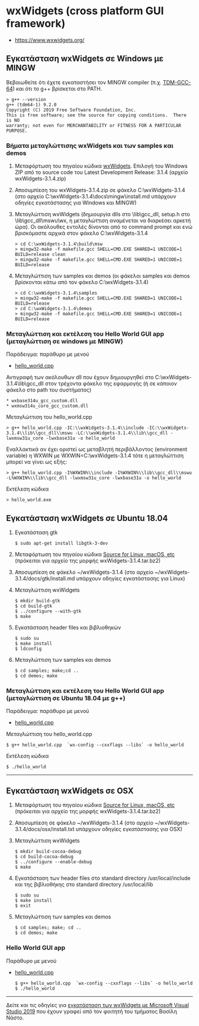 # wxWidgets (cross platform GUI framework)

* <https://www.wxwidgets.org/>

## Εγκατάσταση wxWidgets σε Windows με MINGW

Βεβαιωθείτε ότι έχετε εγκαταστήσει τον MINGW compiler (π.χ. [TDM-GCC-64](https://jmeubank.github.io/tdm-gcc/)) και ότι το g++ βρίσκεται στο PATH.

    > g++ --version
    g++ (tdm64-1) 9.2.0
    Copyright (C) 2019 Free Software Foundation, Inc.
    This is free software; see the source for copying conditions.  There is NO
    warranty; not even for MERCHANTABILITY or FITNESS FOR A PARTICULAR PURPOSE.

### Βήματα μεταγλώττισης wxWidgets και των samples και demos

1. Μεταφόρτωση του πηγαίου κώδικα [wxWidgets](https://www.wxwidgets.org/downloads/). Επιλογή του Windows ZIP από το source code του Latest Development Release: 3.1.4 (αρχείο wxWidgets-3.1.4.zip)
   
2. Αποσυμπίεση του wxWidgets-3.1.4.zip σε φάκελο C:\wxWidgets-3.1.4 (στο αρχείο C:\wxWidgets-3.1.4\docs\mingw\install.md υπάρχουν οδηγίες εγκατάστασης για Windows και MINGW)

3. Μεταγλώττιση wxWidgets (δημιουργία dlls στο \lib\gcc_dll, setup.h στο \lib\gcc_dll\mswu\wx, η μεταγλώττιση αναμένεται να διαρκέσει αρκετή ώρα). Οι ακόλουθες εντολές δίνονται από το command prompt και ενώ βρισκόμαστε αρχικά στον φάκελο C:\wxWidgets-3.1.4

    ```console
    > cd C:\wxWidgets-3.1.4\build\msw
    > mingw32-make -f makefile.gcc SHELL=CMD.EXE SHARED=1 UNICODE=1 BUILD=release clean
    > mingw32-make -f makefile.gcc SHELL=CMD.EXE SHARED=1 UNICODE=1 BUILD=release
    ```

4. Μεταγλώττιση των samples και demos (οι φάκελοι samples και demos βρίσκονται κάτω από τον φάκελο C:\wxWidgets-3.1.4)

    ```console
    > cd C:\wxWidgets-3.1.4\samples
    > mingw32-make -f makefile.gcc SHELL=CMD.EXE SHARED=1 UNICODE=1 BUILD=release
    > cd C:\wxWidgets-3.1.4\demos
    > mingw32-make -f makefile.gcc SHELL=CMD.EXE SHARED=1 UNICODE=1 BUILD=release
    ```

### Μεταγλώττιση και εκτέλεση του Hello World GUI app (μεταγλώττιση σε windows με MINGW)

Παράδειγμα: παράθυρο με μενού

* [hello_world.cpp](./hello_world.cpp)

Αντιγραφή των ακόλουθων dll που έχουν δημιουργηθεί στο C:\wxWidgets-3.1.4\lib\gcc_dll στον τρέχοντα φάκελο της εφαρμογής (ή σε κάποιον φάκελο στο path του συστήματος)

    * wxbase314u_gcc_custom.dll
    * wxmsw314u_core_gcc_custom.dll

Μεταγλώττιση του hello_world.cpp

    > g++ hello_world.cpp -IC:\\wxWidgets-3.1.4\\include -IC:\\wxWidgets-3.1.4\\lib\\gcc_dll\\mswu -LC:\\wxWidgets-3.1.4\\lib\\gcc_dll -lwxmsw31u_core -lwxbase31u -o hello_world
    
Εναλλακτικά αν έχει οριστεί ως μεταβλητή περιβάλλοντος (environment variable) η WXWIN με WXWIN=C:\\wxWidgets-3.1.4 τότε η μεταγλώττιση μπορεί να γίνει ως εξής:
    
    > g++ hello_world.cpp -I%WXWIN%\\include -I%WXWIN%\\lib\\gcc_dll\\mswu -L%WXWIN%\\lib\\gcc_dll -lwxmsw31u_core -lwxbase31u -o hello_world

Εκτέλεση κώδικα

    > hello_world.exe

<!--  ## Εγκατάσταση του wxWidgets σε Windows με WSL + Xterm

## Εγκατάσταση του wxWidgets σε Windows με Visual Studio  -->



## Εγκατάσταση wxWidgets σε Ubuntu 18.04

1. Εγκατάσταση gtk

    ```console
    $ sudo apt-get install libgtk-3-dev
    ```

2. Μεταφόρτωση του πηγαίου κώδικα [Source for Linux, macOS, etc](https://www.wxwidgets.org/downloads/) (πρόκειται για αρχείο της μορφής wxWidgets-3.1.4.tar.bz2)

3. Αποσυμπίεση σε φάκελο ~/wxWidgets-3.1.4 (στο αρχείο ~/wxWidgets-3.1.4/docs/gtk/install.md υπάρχουν οδηγίες εγκατάστασης για Linux)

4. Μεταγλώττιση wxWidgets

    ```console
    $ mkdir build-gtk 
    $ cd build-gtk
    $ ../configure --with-gtk  
    $ make
    ```

5. Εγκατάσταση header files και βιβλιοθηκών

    ```console
    $ sudo su
    $ make install
    $ ldconfig
    ```

6. Μεταγλώττιση των samples και demos

    ```console
    $ cd samples; make;cd ..
    $ cd demos; make
    ```

### Μεταγλώττιση και εκτέλεση του Hello World GUI app (μεταγλώττιση σε Ubuntu 18.04 με g++) 

Παράδειγμα: παράθυρο με μενού

* [hello_world.cpp](./hello_world.cpp)

Μεταγλώττιση του hello_world.cpp

    $ g++ hello_world.cpp  `wx-config --cxxflags --libs` -o hello_world

Εκτέλεση κώδικα

    $ ./hello_world

---

## Εγκατάσταση wxWidgets σε OSX

1. Μεταφόρτωση του πηγαίου κώδικα [Source for Linux, macOS, etc](https://www.wxwidgets.org/downloads/) (πρόκειται για αρχείο της μορφής wxWidgets-3.1.4.tar.bz2)

2. Αποσυμπίεση σε φάκελο ~/wxWidgets-3.1.4 (στο αρχείο ~/wxWidgets-3.1.4/docs/osx/install.txt υπάρχουν οδηγίες εγκατάστασης για OSX)

3. Μεταγλώττιση wxWidgets

    ```console
    $ mkdir build-cocoa-debug
    $ cd build-cocoa-debug
    $ ../configure --enable-debug
    $ make
    ```

4. Εγκατάσταση των header files στο standard directory /usr/local/include και της βιβλιοθήκης στο standard directory /usr/local/lib
 
    ```console
    $ sudo su
    $ make install
    $ exit
    ```

5. Μεταγλώττιση των samples και demos
    
    ```console
    $ cd samples; make; cd ..
    $ cd demos; make
    ```

### Hello World GUI app

Παράθυρο με μενού

* [hello_world.cpp](./hello_world.cpp)

    ```console
    $ g++ hello_world.cpp  `wx-config --cxxflags --libs` -o hello_world
    $ ./hello_world
    ```

---

Δείτε και τις οδηγίες για [εγκατάσταση των wxWidgets με Microsoft Visual Studio 2019](<https://vasnastos.github.io/Object_Oriented_Programming-CPP-Java/>) που έχουν γραφεί από τον φοιτητή του τμήματος Βασίλη Νάστο.
